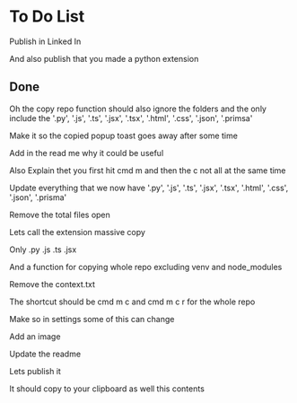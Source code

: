 # To Do List

Publish in Linked In

And also publish that you made a python extension

## Done

Oh the copy repo function should also ignore the folders and the only include the '.py', '.js', '.ts', '.jsx', '.tsx', '.html', '.css', '.json', '.primsa'

Make it so the copied popup toast goes away after some time

Add in the read me why it could be useful

Also Explain thet you first hit cmd m and then the c not all at the same time

Update everything that we now have '.py', '.js', '.ts', '.jsx', '.tsx', '.html', '.css', '.json', '.prisma'

Remove the total files open

Lets call the extension massive copy

Only .py .js .ts .jsx

And a function for copying whole repo excluding venv and node_modules

Remove the context.txt

The shortcut should be cmd m c and cmd m c r for the whole repo

Make so in settings some of this can change

Add an image

Update the readme

Lets publish it

It should copy to your clipboard as well this contents
